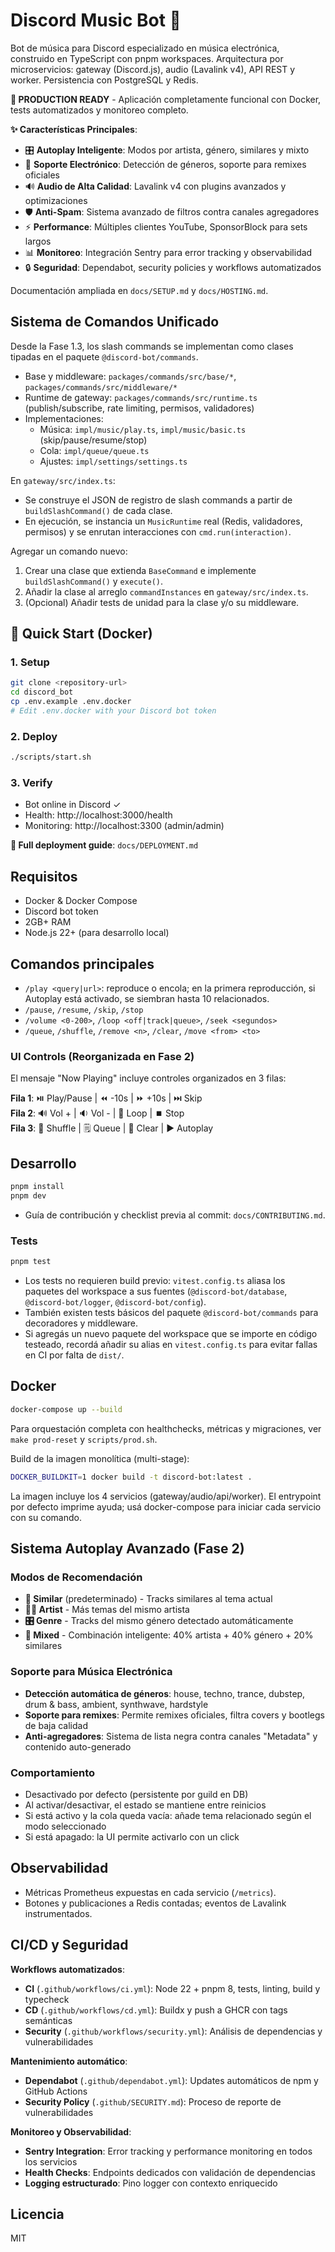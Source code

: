 # Discord Music Bot 🎵

Bot de música para Discord especializado en música electrónica, construido en TypeScript con pnpm workspaces. Arquitectura por microservicios: gateway (Discord.js), audio (Lavalink v4), API REST y worker. Persistencia con PostgreSQL y Redis.

**🎉 PRODUCTION READY** - Aplicación completamente funcional con Docker, tests automatizados y monitoreo completo.

**✨ Características Principales**:
- 🎛️ **Autoplay Inteligente**: Modos por artista, género, similares y mixto
- 🎵 **Soporte Electrónico**: Detección de géneros, soporte para remixes oficiales
- 🔊 **Audio de Alta Calidad**: Lavalink v4 con plugins avanzados y optimizaciones
- 🛡️ **Anti-Spam**: Sistema avanzado de filtros contra canales agregadores
- ⚡ **Performance**: Múltiples clientes YouTube, SponsorBlock para sets largos
- 📊 **Monitoreo**: Integración Sentry para error tracking y observabilidad
- 🔒 **Seguridad**: Dependabot, security policies y workflows automatizados

Documentación ampliada en `docs/SETUP.md` y `docs/HOSTING.md`.

## Sistema de Comandos Unificado

Desde la Fase 1.3, los slash commands se implementan como clases tipadas en el paquete `@discord-bot/commands`.

- Base y middleware: `packages/commands/src/base/*`, `packages/commands/src/middleware/*`
- Runtime de gateway: `packages/commands/src/runtime.ts` (publish/subscribe, rate limiting, permisos, validadores)
- Implementaciones:
  - Música: `impl/music/play.ts`, `impl/music/basic.ts` (skip/pause/resume/stop)
  - Cola: `impl/queue/queue.ts`
  - Ajustes: `impl/settings/settings.ts`

En `gateway/src/index.ts`:
- Se construye el JSON de registro de slash commands a partir de `buildSlashCommand()` de cada clase.
- En ejecución, se instancia un `MusicRuntime` real (Redis, validadores, permisos) y se enrutan interacciones con `cmd.run(interaction)`.

Agregar un comando nuevo:
1. Crear una clase que extienda `BaseCommand` e implemente `buildSlashCommand()` y `execute()`.
2. Añadir la clase al arreglo `commandInstances` en `gateway/src/index.ts`.
3. (Opcional) Añadir tests de unidad para la clase y/o su middleware.

## 🚀 Quick Start (Docker)

### 1. Setup
```bash
git clone <repository-url>
cd discord_bot
cp .env.example .env.docker
# Edit .env.docker with your Discord bot token
```

### 2. Deploy
```bash
./scripts/start.sh
```

### 3. Verify
- Bot online in Discord ✓
- Health: http://localhost:3000/health
- Monitoring: http://localhost:3300 (admin/admin)

**📖 Full deployment guide**: `docs/DEPLOYMENT.md`

## Requisitos
- Docker & Docker Compose
- Discord bot token
- 2GB+ RAM
- Node.js 22+ (para desarrollo local)

## Comandos principales
- `/play <query|url>`: reproduce o encola; en la primera reproducción, si Autoplay está activado, se siembran hasta 10 relacionados.
- `/pause`, `/resume`, `/skip`, `/stop`
- `/volume <0-200>`, `/loop <off|track|queue>`, `/seek <segundos>`
- `/queue`, `/shuffle`, `/remove <n>`, `/clear`, `/move <from> <to>`

### UI Controls (Reorganizada en Fase 2)
El mensaje "Now Playing" incluye controles organizados en 3 filas:

**Fila 1**: ⏯️ Play/Pause | ⏪ -10s | ⏩ +10s | ⏭️ Skip  
**Fila 2**: 🔊 Vol + | 🔉 Vol - | 🔁 Loop | ⏹️ Stop  
**Fila 3**: 🔀 Shuffle | 🗒️ Queue | 🧹 Clear | ▶️ Autoplay

## Desarrollo
```bash
pnpm install
pnpm dev
```

- Guía de contribución y checklist previa al commit: `docs/CONTRIBUTING.md`.

### Tests
```bash
pnpm test
```
- Los tests no requieren build previo: `vitest.config.ts` aliasa los paquetes del workspace a sus fuentes (`@discord-bot/database`, `@discord-bot/logger`, `@discord-bot/config`).
- También existen tests básicos del paquete `@discord-bot/commands` para decoradores y middleware.
- Si agregás un nuevo paquete del workspace que se importe en código testeado, recordá añadir su alias en `vitest.config.ts` para evitar fallas en CI por falta de `dist/`.

## Docker
```bash
docker-compose up --build
```

Para orquestación completa con healthchecks, métricas y migraciones, ver `make prod-reset` y `scripts/prod.sh`.

Build de la imagen monolítica (multi-stage):
```bash
DOCKER_BUILDKIT=1 docker build -t discord-bot:latest .
```

La imagen incluye los 4 servicios (gateway/audio/api/worker). El entrypoint por defecto imprime ayuda; usá docker-compose para iniciar cada servicio con su comando.

## Sistema Autoplay Avanzado (Fase 2)

### Modos de Recomendación
- **🎵 Similar** (predeterminado) - Tracks similares al tema actual
- **👨‍🎤 Artist** - Más temas del mismo artista  
- **🎛️ Genre** - Tracks del mismo género detectado automáticamente
- **🔀 Mixed** - Combinación inteligente: 40% artista + 40% género + 20% similares

### Soporte para Música Electrónica
- **Detección automática de géneros**: house, techno, trance, dubstep, drum & bass, ambient, synthwave, hardstyle
- **Soporte para remixes**: Permite remixes oficiales, filtra covers y bootlegs de baja calidad
- **Anti-agregadores**: Sistema de lista negra contra canales "Metadata" y contenido auto-generado

### Comportamiento
- Desactivado por defecto (persistente por guild en DB)
- Al activar/desactivar, el estado se mantiene entre reinicios
- Si está activo y la cola queda vacía: añade tema relacionado según el modo seleccionado
- Si está apagado: la UI permite activarlo con un click

## Observabilidad
- Métricas Prometheus expuestas en cada servicio (`/metrics`).
- Botones y publicaciones a Redis contadas; eventos de Lavalink instrumentados.

## CI/CD y Seguridad

**Workflows automatizados**:
- **CI** (`.github/workflows/ci.yml`): Node 22 + pnpm 8, tests, linting, build y typecheck
- **CD** (`.github/workflows/cd.yml`): Buildx y push a GHCR con tags semánticas
- **Security** (`.github/workflows/security.yml`): Análisis de dependencias y vulnerabilidades

**Mantenimiento automático**:
- **Dependabot** (`.github/dependabot.yml`): Updates automáticos de npm y GitHub Actions
- **Security Policy** (`.github/SECURITY.md`): Proceso de reporte de vulnerabilidades

**Monitoreo y Observabilidad**:
- **Sentry Integration**: Error tracking y performance monitoring en todos los servicios
- **Health Checks**: Endpoints dedicados con validación de dependencias
- **Logging estructurado**: Pino logger con contexto enriquecido

## Licencia
MIT

